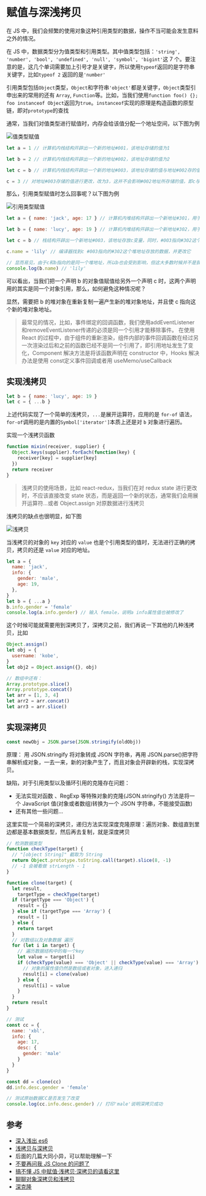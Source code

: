 # 赋值与深浅拷贝

在 JS 中，我们会频繁的使用对象这种引用类型的数据，操作不当可能会发生意料之外的情况。

在 JS 中，数据类型分为值类型和引用类型。其中值类型包括：`'string', 'number', 'bool', 'undefined', 'null', 'symbol', 'bigint'`这 7 个。要注意的是，这几个单词需要加上引号才是关键字，所以使用`typeof`返回的是字符串关键字，比如`typeof 2` 返回的是`'number'`

引用类型包括`Object`类型，`Object`和字符串`'object'`都是关键字，`Object`类型引申出来的常用的还有 `Array`, `Function`等。比如，当我们使用`function foo() {}; foo instanceof Object`返回为`true`。`instanceof`实现的原理是构造函数的原型链，即对`prototype`的查找

通常，当我们对值类型进行赋值时，内存会给该值分配一个地址空间，以下图为例

![值类型赋值](./images/copy/copy1.png)

```js
let a = 1 // 计算机内栈结构开辟出一个新的地址#001，该地址存储的值为1

let b = 2 // 计算机内栈结构开辟出一个新的地址#002，该地址存储的值为2

let c = b // 计算机内栈结构开辟出一个新的地址#003，该地址存储的值与地址#002存的值一样，都是2

c = 3 // 对地址#003存储的值进行更改，改为3，这并不会影响#002地址所存储的值，即c与b值得变化互相不会影响
```

那么，引用类型赋值时怎么回事呢？以下图为例

![引用类型赋值](./images/copy/copy2.png)

```js
let a = { name: 'jack', age: 17 } // 计算机内堆结构开辟出一个新地址#301，用于存放 {name: 'jack', age: 17}。紧接着，栈结构开辟出一个新地址#001，该地址存放a变量，同时，#001指向#301这个堆地址

let b = { name: 'lucy', age: 19 } // 计算机内堆结构开辟出一个新地址#302，用于存放 {name: 'lucy', age: 19}。紧接着，栈结构开辟出一个新地址#002，该地址存放b变量，同时，#002指向#302这个堆地址

let c = b // 栈结构开辟出一个新地址#003，该地址存放c变量，同时，#003指向#302这个堆地址，也就是说#002与#003指向的是同一个堆地址

c.name = 'lily' // 编译器找到c #003指向的#302这个堆地址存放的数据，并更改它

// 显而易见，由于c和b指向的是同一个堆地址，所以b也会受到影响，但这大多数时候并不是我们想要的结果
console.log(b.name) // 'lily'
```

可以看出，当我们把一个声明 b 的对象值赋值给另外一个声明 c 时，这两个声明用的其实是同一个对象引用，那么，如何避免这种情况呢？

显然，需要把 b 的堆对象在重新复制一遍产生新的堆对象地址，并且使 c 指向这个新的堆对象地址。

> 最常见的情况，比如，事件绑定的回调函数，我们使用addEventListener和removeEventListener传递的必须是同一个引用才能移除事件。
> 在使用 React 的过程中，由于组件的重新渲染，组件内部的事件回调函数在经过另一次渲染过后和之前的函数已经不是同一个引用了，即引用地址发生了变化，Component 解决方法是将该函数声明在 constructor 中，Hooks 解决办法是使用 const定义事件回调或者用 useMemo/useCallback

## 实现浅拷贝

```js
let b = { name: 'lucy', age: 19 }
let c = { ...b }
```

上述代码实现了一个简单的浅拷贝，`...`是展开运算符，应用的是 `for-of` 语法，`for-of`调用的是内置的`Symbol['iterator']`本质上还是对 `b` 对象进行遍历。

实现一个浅拷贝函数

```js
function mixin(receiver, supplier) {
  Object.keys(supplier).forEach(function(key) {
    receiver[key] = supplier[key]
  })
  return receiver
}
```

> 浅拷贝的使用场景，比如 react-redux，当我们在对 redux state 进行更改时，不应该直接改变 state 状态，而是返回一个新的状态，通常我们会用展开运算符...或者 Object.assign 对原数据进行浅拷贝

浅拷贝的缺点也很明显，如下图

![浅拷贝](./images/copy/copy3.png)

当浅拷贝的对象的 `key` 对应的 `value` 也是个引用类型的值时，无法进行正确的拷贝，拷贝的还是 `value` 对应的地址。

```js
let a = {
  name: 'jack',
  info: {
    gender: 'male',
    age: 19,
  },
}
let b = { ...a }
b.info.gender = 'female'
console.log(a.info.gender) // 输入 female，说明a info属性值也被修改了
```

这个时候可能就需要用到深拷贝了，深拷贝之前，我们再说一下其他的几种浅拷贝，比如

```js
Object.assign()
let obj = {
  username: 'kobe',
}
let obj2 = Object.assign({}, obj)

// 数组中还有：
Array.prototype.slice()
Array.prototype.concat()
let arr = [1, 3, 4]
let arr2 = arr.concat()
let arr3 = arr.slice()
```

## 实现深拷贝

```js
const newObj = JSON.parse(JSON.stringify(oldObj))
```

原理： 用 JSON.stringify 将对象转成 JSON 字符串，再用 JSON.parse()把字符串解析成对象，一去一来，新的对象产生了，而且对象会开辟新的栈，实现深拷贝。

缺陷，对于引用类型以及循环引用的克隆存在问题：

- 无法实现对函数 、RegExp 等特殊对象的克隆(JSON.stringify() 方法是将一个 JavaScript 值(对象或者数组)转换为一个 JSON 字符串，不能接受函数)
- 还有其他一些问题...

这里实现一个简易的深拷贝，递归方法实现深度克隆原理：遍历对象、数组直到里边都是基本数据类型，然后再去复制，就是深度拷贝

```js
// 检测数据类型
function checkType(target) {
  // "[object String]" 截取为 String
  return Object.prototype.toString.call(target).slice(8, -1)
  // -1 会被看做 strLength - 1
}

function clone(target) {
  let result,
    targetType = checkType(target)
  if (targetType === 'Object') {
    result = {}
  } else if (targetType === 'Array') {
    result = []
  } else {
    return target
  }
  // 对数组以及对象数据 遍历
  for (let i in target) {
    // 遍历数据结构中的每一个key
    let value = target[i]
    if (checkType(value) === 'Object' || checkType(value) === 'Array') {
      // 对象的属性值仍然是数组或者对象，进入递归
      result[i] = clone(value)
    } else {
      result[i] = value
    }
  }
  return result
}

// 测试
const cc = {
  name: 'xbl',
  info: {
    age: 17,
    desc: {
      gender: 'male'
    }
  }
}

const dd = clone(cc)
dd.info.desc.gender = 'female'

// 测试原始数据CC是否发生了改变
console.log(cc.info.desc.gender) // 打印'male'说明深拷贝成功
```

## 参考

- [深入浅出 es6]()
- [浅拷贝与深拷贝](https://juejin.im/post/5b5dcf8351882519790c9a2e)
- 后面的几篇大同小异，可以帮助理解一下
- [不要再问我 JS Clone 的问题了](https://juejin.im/post/5d5a8be3f265da03b638ad28)
- [搞不懂 JS 中赋值·浅拷贝·深拷贝的请看这里](https://juejin.im/post/5d235d1ef265da1b855c7b5d)
- [聊聊对象深拷贝和浅拷贝](https://juejin.im/post/5c26dd8fe51d4570c053e08b)
- [深克隆](https://www.cxymsg.com/guide/jsWritten.html#深克隆（deepclone）)
